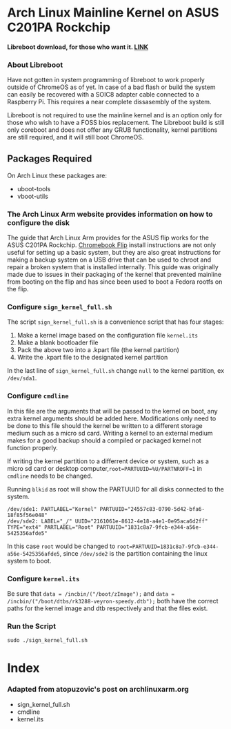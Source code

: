 # Arch Linux Mainline Kernel on ASUS C201PA Rockchip

#### Libreboot download, for those who want it. [LINK](https://www.mirrorservice.org/sites/libreboot.org/release/stable/20160902/rom/depthcharge/)

### About Libreboot
Have not gotten in system programming of libreboot to work properly outside of ChromeOS as of yet. In case of a bad flash or build the system can easily be recovered with a SOIC8 adapter cable connected to a Raspberry Pi. This requires a near complete dissasembly of the system.

Libreboot is not required to use the mainline kernel and is an option only for those who wish to have a FOSS bios replacement. The Libreboot build is still only coreboot and does not offer any GRUB functionality, kernel partitions are still required, and it will still boot ChromeOS.

## Packages Required 
On Arch Linux these packages are:

* uboot-tools
* vboot-utils

### The Arch Linux Arm website provides information on how to configure the disk
The guide that Arch Linux Arm provides for the ASUS flip works for the ASUS C201PA Rockchip. [Chromebook Flip](https://archlinuxarm.org/platforms/armv7/rockchip/asus-chromebook-flip-c100p) install instructions are not only useful for setting up a basic system, but they are also great instructions for making a backup system on a USB drive that can be used to chroot and repair a broken system that is installed internally. This guide was originally made due to issues in their packaging of the kernel that prevented mainline from booting on the flip and has since been used to boot a Fedora rootfs on the flip.


### Configure ```sign_kernel_full.sh```
The script ```sign_kernel_full.sh``` is a convenience script that has four stages:

1. Make a kernel image based on the configuration file ```kernel.its```
2. Make a blank bootloader file
3. Pack the above two into a .kpart file (the kernel partition)
4. Write the .kpart file to the designated kernel partition

In the last line of ```sign_kernel_full.sh``` change `null` to the kernel partition, ex ```/dev/sda1```.

### Configure ```cmdline```
In this file are the arguments that will be passed to the kernel on boot, any extra kernel arguments should be added here. Modifications only need to be done to this file should the kernel be written to a different storage medium such as a micro sd card. Writing a kernel to an external medium makes for a good backup should a compiled or packaged kernel not function properly.

If writing the kernel partition to a differrent device or system, such as a micro sd card or desktop computer,```root=PARTUUID=%U/PARTNROFF=1``` in ```cmdline``` needs to be changed. 

Running ```blkid``` as root will show the PARTUUID for all disks connected to the system.

```
/dev/sde1: PARTLABEL="Kernel" PARTUUID="24557c83-0790-5d42-bfa6-18f85f56e048"
/dev/sde2: LABEL="_/" UUID="2161061e-8612-4e18-a4e1-0e95aca6d2ff" TYPE="ext4" PARTLABEL="Root" PARTUUID="1831c8a7-9fcb-e344-a56e-5425356afde5"
```

In this case ```root``` would be changed to ```root=PARTUUID=1831c8a7-9fcb-e344-a56e-5425356afde5```, since ```/dev/sde2``` is the partition containing the linux system to boot.

### Configure ```kernel.its```
Be sure that ```data = /incbin/("/boot/zImage");``` and ```data = /incbin/("/boot/dtbs/rk3288-veyron-speedy.dtb");``` both have the correct paths for the kernel image and dtb respectively and that the files exist.


### Run the Script
`sudo ./sign_kernel_full.sh`


# Index
### Adapted from atopuzovic's post on archlinuxarm.org
* sign_kernel_full.sh
* cmdline
* kernel.its
